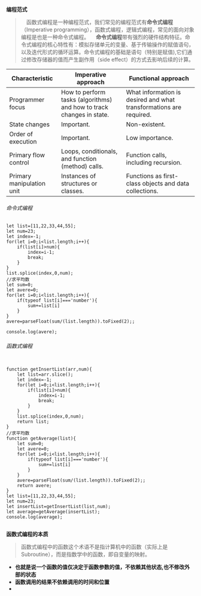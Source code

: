 **编程范式**

>  　函数式编程是一种编程范式，我们常见的编程范式有<b>命令式编程</b>（Imperative programming），函数式编程，逻辑式编程，常见的面向对象编程是也是一种命令式编程。
 　<b>命令式编程</b>带有强烈的硬件结构特征。命令式编程的核心特性有：模拟存储单元的变量、基于传输操作的赋值语句，以及迭代形式的循环运算。命令式编程的基础是语句（特别是赋值),它们通过修改存储器的值而产生副作用（side effect）的方式去影响后续的计算。
<table>
<thead>
<tr>
<th>Characteristic</th>
<th>Imperative approach</th>
<th>Functional approach</th>
</tr>
</thead>
<tbody>
<tr>
<td>Programmer focus</td>
<td>How to perform tasks (algorithms) and how to track changes in state.</td>
<td>What information is desired and what transformations are required.</td>
</tr>
<tr>
<td>State changes</td>
<td class="x-hidden-focus">Important.</td>
<td>Non-existent.</td>
</tr>
<tr>
<td>Order of execution</td>
<td>Important.</td>
<td>Low importance.</td>
</tr>
<tr>
<td>Primary flow control</td>
<td>Loops, conditionals, and function (method) calls.</td>
<td>Function calls, including recursion.</td>
</tr>
<tr>
<td>Primary manipulation unit</td>
<td>Instances of structures or classes.</td>
<td>Functions as first-class objects and data collections.</td>
</tr>
</tbody>
</table>

######  命令式编程

```
let list=[11,22,33,44,55];
let num=23;
let index=-1;
for(let i=0;i<list.length;i++){
    if(list[i]>num){
        index=i-1;
        break;
    }
}
list.splice(index,0,num);
//求平均数
let sum=0;
let avere=0;
for(let i=0;i<list.length;i++){
    if(typeof list[i]==='number'){
        sum+=list[i]
    }
}
avere=parseFloat(sum/(list.length)).toFixed(2);;

console.log(avere);

```
######  函数式编程
```

function getInsertList(arr,num){
    let list=arr.slice();
    let index=-1;
    for(let i=0;i<list.length;i++){
        if(list[i]>num){
            index=i-1;
            break;
        }
    }
    list.splice(index,0,num);
    return list;
}
//求平均数
function getAverage(list){
    let sum=0;
    let avere=0;
    for(let i=0;i<list.length;i++){
        if(typeof list[i]==='number'){
            sum+=list[i]
        }
    }
    avere=parseFloat(sum/(list.length)).toFixed(2);;
    return avere;
}
let list=[11,22,33,44,55];
let num=23;
let insertList=getInsertList(list,num);
let average=getAverage(insertList);
console.log(average);


```


**函数式编程的本质**

>  函数式编程中的函数这个术语不是指计算机中的函数（实际上是Subroutine），而是指数学中的函数，即自变量的映射。

- <b>也就是说一个函数的值仅决定于函数参数的值，不依赖其他状态,也不修改外部的状态</b>
- <b> 函数调用的结果不依赖调用的时间和位置 </b>
- 


